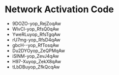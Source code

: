 # Network Activation Code
* 9DOZO-yop_RejZoqAw
* WlvCI-yop_RfsQ0qAw
* YweRLuyop_RfsTgqAw
* rU7mg-yop_RfsD4qAw
* gbcH--yop_RfTosqAw
* Du2DYOyop_ZeQPMqAw
* iSlNM-yop_ZevJ4qAw
* H97-Xuyop_ZekX8qAw
* tLbDBuyop_ZfkQcqAw